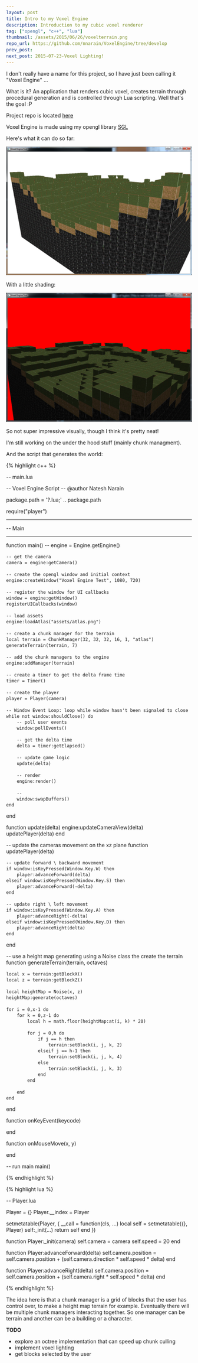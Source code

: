 ```yaml
---
layout: post
title: Intro to my Voxel Engine
description: Introduction to my cubic voxel renderer
tag: ["opengl", "c++", "lua"]
thumbnail: /assets/2015/06/26/voxelterrain.png
repo_url: https://github.com/nnarain/VoxelEngine/tree/develop
prev_post:
next_post: 2015-07-23-Voxel Lighting!
---
```


I don't really have a name for this project, so I have just been calling it "Voxel Engine" ...

What is it? An application that renders cubic voxel, creates terrain through procedural generation and is controlled through Lua scripting. Well that's the goal :P

Project repo is located [here](https://github.com/nnarain/VoxelEngine/tree/develop)

Voxel Engine is made using my opengl library [SGL](https://github.com/nnarain/sgl-wrapper)


Here's what it can do so far:

![image not found!](/assets/2015/06/26/voxelterrain.png)

With a little shading:

![image not found!](/assets/2015/06/26/voxelterrain2.png)

So not super impressive visually, though I think it's pretty neat!

I'm still working on the under the hood stuff (mainly chunk managment).

And the script that generates the world:

{% highlight c++ %}

-- main.lua

-- Voxel Engine Script
-- @author Natesh Narain

package.path = '?.lua;' .. package.path

require("player")

-- -------------------------------------------------------------------------
-- Main
-- -------------------------------------------------------------------------
function main()
	--
	engine = Engine.getEngine()

	-- get the camera
	camera = engine:getCamera()

	-- create the opengl window and initial context
	engine:createWindow("Voxel Engine Test", 1080, 720)

	-- register the window for UI callbacks
	window = engine:getWindow()
	registerUICallbacks(window)

	-- load assets
	engine:loadAtlas("assets/atlas.png")

	-- create a chunk manager for the terrain
	local terrain = ChunkManager(32, 32, 32, 16, 1, "atlas")
	generateTerrain(terrain, 7)

	-- add the chunk managers to the engine
	engine:addManager(terrain)

	-- create a timer to get the delta frame time
	timer = Timer()

	-- create the player
	player = Player(camera)

	-- Window Event Loop: loop while window hasn't been signaled to close
	while not window:shouldClose() do
		-- poll user events
		window:pollEvents()

		-- get the delta time
		delta = timer:getElapsed()

		-- update game logic
		update(delta)

		-- render
		engine:render()

		--
		window:swapBuffers()
	end
end

function update(delta)
	engine:updateCameraView(delta)
	updatePlayer(delta)
end

-- update the cameras movement on the xz plane
function updatePlayer(delta)

	-- update forward \ backward movement
	if window:isKeyPressed(Window.Key.W) then
		player:advanceForward(delta)
	elseif window:isKeyPressed(Window.Key.S) then
		player:advanceForward(-delta)
	end

	-- update right \ left movement
	if window:isKeyPressed(Window.Key.A) then
		player:advanceRight(-delta)
	elseif window:isKeyPressed(Window.Key.D) then
		player:advanceRight(delta)
	end

end

-- use a height map generating using a Noise class the create the terrain
function generateTerrain(terrain, octaves)

	local x = terrain:getBlockX()
	local z = terrain:getBlockZ()

	local heightMap = Noise(x, z)
	heightMap:generate(octaves)

	for i = 0,x-1 do
		for k = 0,z-1 do
			local h = math.floor(heightMap:at(i, k) * 20)

			for j = 0,h do
				if j == h then
					terrain:setBlock(i, j, k, 2)
				elseif j == h-1 then
					terrain:setBlock(i, j, k, 4)
				else
					terrain:setBlock(i, j, k, 3)
				end
			end

		end
	end
end

function onKeyEvent(keycode)

end

function onMouseMove(x, y)

end


-- run main
main()

{% endhighlight %}

{% highlight lua %}

-- Player.lua


Player = {}
Player.__index = Player

setmetatable(Player, {
	__call = function(cls, ...)
		local self = setmetatable({}, Player)
		self:_init(...)
		return self
	end
})

function Player:_init(camera)
	self.camera = camera
	self.speed = 20
end

function Player:advanceForward(delta)
	self.camera.position = self.camera.position + (self.camera.direction * self.speed * delta)
end

function Player:advanceRight(delta)
	self.camera.position = self.camera.position + (self.camera.right * self.speed * delta)
end


{% endhighlight %}

The idea here is that a chunk manager is a grid of blocks that the user has control over, to make a height map terrain for example. Eventually there will be multiple chunk managers interacting together. So one manager can be terrain and another can be a building or a character.


**TODO**

* explore an octree implementation that can speed up chunk culling
* implement voxel lighting
* get blocks selected by the user
